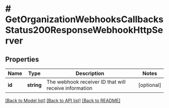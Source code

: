 # # GetOrganizationWebhooksCallbacksStatus200ResponseWebhookHttpServer

## Properties

Name | Type | Description | Notes
------------ | ------------- | ------------- | -------------
**id** | **string** | The webhook receiver ID that will receive information | [optional]

[[Back to Model list]](../../README.md#models) [[Back to API list]](../../README.md#endpoints) [[Back to README]](../../README.md)
